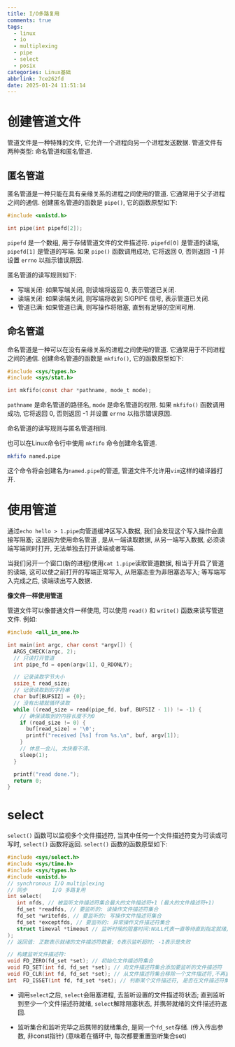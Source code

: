 ```yaml
---
title: I/O多路复用
comments: true
tags:
  - linux
  - io
  - multiplexing
  - pipe
  - select
  - posix
categories: Linux基础
abbrlink: 7ce262fd
date: 2025-01-24 11:51:14
---
```


# 创建管道文件

管道文件是一种特殊的文件, 它允许一个进程向另一个进程发送数据. 管道文件有两种类型: 命名管道和匿名管道.

## 匿名管道

匿名管道是一种只能在具有亲缘关系的进程之间使用的管道. 它通常用于父子进程之间的通信. 创建匿名管道的函数是 `pipe()`, 它的函数原型如下:

```c
#include <unistd.h>

int pipe(int pipefd[2]);
```

`pipefd` 是一个数组, 用于存储管道文件的文件描述符. `pipefd[0]` 是管道的读端, `pipefd[1]` 是管道的写端. 如果 `pipe()` 函数调用成功, 它将返回 0, 否则返回 -1 并设置 `errno` 以指示错误原因.

匿名管道的读写规则如下:
- 写端关闭: 如果写端关闭, 则读端将返回 0, 表示管道已关闭.
- 读端关闭: 如果读端关闭, 则写端将收到 SIGPIPE 信号, 表示管道已关闭.
- 管道已满: 如果管道已满, 则写操作将阻塞, 直到有足够的空间可用.

## 命名管道

命名管道是一种可以在没有亲缘关系的进程之间使用的管道. 它通常用于不同进程之间的通信. 创建命名管道的函数是 `mkfifo()`, 它的函数原型如下:

```c
#include <sys/types.h>
#include <sys/stat.h>

int mkfifo(const char *pathname, mode_t mode);
```

`pathname` 是命名管道的路径名, `mode` 是命名管道的权限. 如果 `mkfifo()` 函数调用成功, 它将返回 0, 否则返回 -1 并设置 `errno` 以指示错误原因.

命名管道的读写规则与匿名管道相同.

也可以在Linux命令行中使用 `mkfifo` 命令创建命名管道.

```sh
mkfifo named.pipe
```

这个命令将会创建名为`named.pipe`的管道, 管道文件不允许用`vim`这样的编译器打开.

# 使用管道

通过`echo hello > 1.pipe`向管道缓冲区写入数据, 我们会发现这个写入操作会直接写阻塞; 这是因为使用命名管道 , 是从一端读取数据, 从另一端写入数据, 必须读端写端同时打开, 无法单独去打开读端或者写端. 

当我们另开一个窗口(新的进程)使用`cat 1.pipe`读取管道数据, 相当于开启了管道的读端,  这可以使之前打开的写端正常写入,  从阻塞态变为非阻塞态写入;  等写端写入完成之后, 读端读出写入数据. 


**像文件一样使用管道**

管道文件可以像普通文件一样使用, 可以使用 `read()` 和 `write()` 函数来读写管道文件. 例如:

```c
#include <all_in_one.h>

int main(int argc, char const *argv[]) {
  ARGS_CHECK(argc, 2);
  // 只读打开管道
  int pipe_fd = open(argv[1], O_RDONLY);

  // 记录读取字节大小
  ssize_t read_size;
  // 记录读取到的字符串
  char buf[BUFSIZ] = {0};
  // 没有出错就循环读取
  while ((read_size = read(pipe_fd, buf, BUFSIZ - 1)) != -1) {
    // 确保读取到的内容长度不为0
    if (read_size != 0) {
      buf[read_size] = '\0';
      printf("received [%s] from %s.\n", buf, argv[1]);
    }
    // 休息一会儿, 太快看不清.
    sleep(1);
  }

  printf("read done.");
  return 0;
}
```


# select


`select()` 函数可以监视多个文件描述符, 当其中任何一个文件描述符变为可读或可写时, `select()` 函数将返回. `select()` 函数的函数原型如下:

```c
#include <sys/select.h>
#include <sys/time.h>
#include <sys/types.h>
#include <unistd.h>
// synchronous I/O multiplexing
// 同步        I/O 多路复用
int select(
   int nfds, // 被监听文件描述符集合最大的文件描述符+1 (最大的文件描述符+1)
   fd_set *readfds, // 要监听的: 读操作文件描述符集合
   fd_set *writefds, // 要监听的: 写操作文件描述符集合
   fd_set *exceptfds, // 要监听的: 异常操作文件描述符集合
   struct timeval *timeout // 监听时候的阻塞时间:NULL代表一直等待直到指定就绪,0代表不等待检查文件描述符立即返回
);
// 返回值: 正数表示就绪的文件描述符数量; 0表示监听超时; -1表示是失败
```
```c
// 构建监听文件描述符:
void FD_ZERO(fd_set *set); // 初始化文件描述符集合
void FD_SET(int fd, fd_set *set); // 向文件描述符集合添加要监听的文件描述符
void FD_CLR(int fd, fd_set *set); // 从文件描述符集合移除一个文件描述符,不再监听移除项
int  FD_ISSET(int fd, fd_set *set); // 判断某个文件描述符, 是否在文件描述符集合中
```

- 调用`select`之后, `select`会阻塞进程, 去监听设置的文件描述符状态; 直到监听到至少一个文件描述符就绪, `select`解除阻塞状态, 并携带就绪的文件描述符返回. 

- 监听集合和监听完毕之后携带的就绪集合, 是同一个`fd_set`存储. (传入传出参数, 非const指针) (意味着在循环中, 每次都要重置监听集合set)






